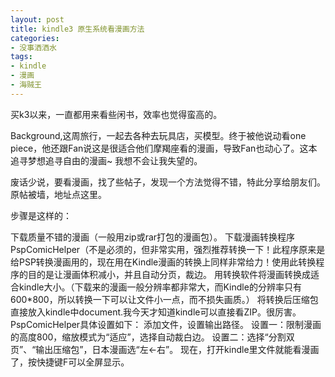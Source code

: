 ```yaml
---
layout: post
title: kindle3 原生系统看漫画方法
categories:
- 没事洒洒水
tags:
- kindle
- 漫画
- 海贼王
---
```


买k3以来，一直都用来看些闲书，效率也觉得蛮高的。

Background,这周旅行，一起去各种去玩具店，买模型。终于被他说动看one piece，他还跟Fan说这是很适合他们摩羯座看的漫画，导致Fan也动心了。这本追寻梦想追寻自由的漫画~ 我想不会让我失望的。

废话少说，要看漫画，找了些帖子，发现一个方法觉得不错，特此分享给朋友们。原帖被墙，地址点这里。

步骤是这样的：

下载质量不错的漫画（一般用zip或rar打包的漫画包）。
下载漫画转换程序PspComicHelper（不是必须的，但非常实用，强烈推荐转换一下！此程序原来是给PSP转换漫画用的，现在用在Kindle漫画的转换上同样非常给力！使用此转换程序的目的是让漫画体积减小，并且自动分页，裁边。
用转换软件将漫画转换成适合kindle大小。（下载来的漫画一般分辨率都非常大，而Kindle的分辨率只有600*800，所以转换一下可以让文件小一点，而不损失画质。）
将转换后压缩包直接放入kindle中document.我今天才知道kindle可以直接看ZIP。很厉害。
PspComicHelper具体设置如下：
添加文件，设置输出路径。
设置一：限制漫画的高度800，缩放模式为“适应”，选择自动裁白边。
设置二：选择“分割双页”、“输出压缩包”，日本漫画选“左←右”。
现在，打开kindle里文件就能看漫画了，按快捷键F可以全屏显示。
